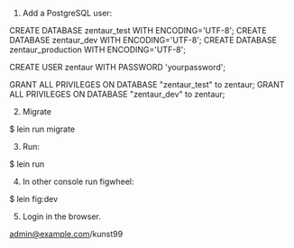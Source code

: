 

1) Add a PostgreSQL user:

CREATE DATABASE zentaur_test WITH ENCODING='UTF-8';
CREATE DATABASE zentaur_dev WITH ENCODING='UTF-8';
CREATE DATABASE zentaur_production WITH ENCODING='UTF-8';

CREATE USER zentaur WITH PASSWORD 'yourpassword';

GRANT ALL PRIVILEGES ON DATABASE "zentaur_test" to zentaur;
GRANT ALL PRIVILEGES ON DATABASE "zentaur_dev" to zentaur;

2) Migrate

$ lein run migrate

3) Run:

$ lein run

4) In other console run figwheel:

$ lein fig:dev

5) Login in the browser.

admin@example.com/kunst99
